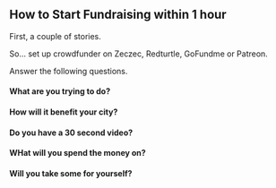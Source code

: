 
## How to Start Fundraising within 1 hour

First, a couple of stories.

So... set up crowdfunder on Zeczec, Redturtle, GoFundme or Patreon.

Answer the following questions.

#### What are you trying to do?

#### How will it benefit your city?

#### Do you have a 30 second video?

#### WHat will you spend the money on?

#### Will you take some for yourself?


